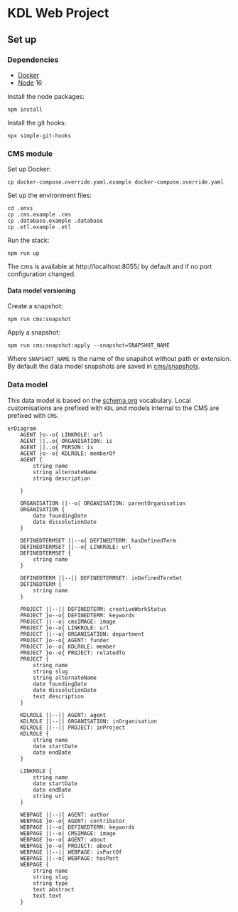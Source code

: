 # KDL Web Project

## Set up

### Dependencies

- [Docker](https://www.docker.com/)
- [Node](https://nodejs.org/) 16

Install the node packages:

    npm install

Install the git hooks:

    npx simple-git-hooks

### CMS module

Set up Docker:

    cp docker-compose.override.yaml.example docker-compose.override.yaml

Set up the environment files:

    cd .envs
    cp .cms.example .cms
    cp .database.example .database
    cp .etl.example .etl

Run the stack:

    npm run up

The cms is available at http://localhost:8055/ by default and if no port configuration
changed.

#### Data model versioning

Create a snapshot:

    npm run cms:snapshot

Apply a snapshot:

    npm run cms:snapshot:apply --snapshot=SNAPSHOT_NAME

Where `SNAPSHOT_NAME` is the name of the snapshot without path or extension. By default
the data model snapshots are saved in [cms/snapshots](cms/snapshots/README.md).

### Data model

This data model is based on the [schema.org](https://schema.org/) vocabulary.
Local customisations are prefixed with `KDL` and models internal to the CMS
are prefixed with `CMS`.

```mermaid
erDiagram
    AGENT }o--o{ LINKROLE: url
    AGENT ||..o{ ORGANISATION: is
    AGENT ||..o{ PERSON: is
    AGENT }o--o{ KDLROLE: memberOf
    AGENT {
        string name
        string alternateName
        string description

    }

    ORGANISATION ||--o| ORGANISATION: parentOrganisation
    ORGANISATION {
        date foundingDate
        date dissolutionDate
    }

    DEFINEDTERMSET ||--o{ DEFINEDTERM: hasDefinedTerm
    DEFINEDTERMSET ||--o{ LINKROLE: url
    DEFINEDTERMSET {
        string name
    }

    DEFINEDTERM ||--|| DEFINEDTERMSET: inDefinedTermSet
    DEFINEDTERM {
        string name
    }

    PROJECT ||--|| DEFINEDTERM: creativeWorkStatus
    PROJECT }o--o{ DEFINEDTERM: keywords
    PROJECT ||--o| cmsIMAGE: image
    PROJECT }o--o{ LINKROLE: url
    PROJECT ||--o{ ORGANISATION: department
    PROJECT }o--o{ AGENT: funder
    PROJECT }o--o{ KDLROLE: member
    PROJECT }o--o{ PROJECT: relatedTo
    PROJECT {
        string name
        string slug
        string alternateName
        date foundingDate
        date dissolutionDate
        text description
    }

    KDLROLE ||--|| AGENT: agent
    KDLROLE ||--|| ORGANISATION: inOrganisation
    KDLROLE ||--|| PROJECT: inProject
    KDLROLE {
        string name
        date startDate
        date endDate
    }

    LINKROLE {
        string name
        date startDate
        date endDate
        string url
    }

    WEBPAGE ||--|{ AGENT: author
    WEBPAGE }o--o{ AGENT: contributor
    WEBPAGE ||--o{ DEFINEDTERM: keywords
    WEBPAGE ||--o| CMSIMAGE: image
    WEBPAGE }o--o{ AGENT: about
    WEBPAGE }o--o{ PROJECT: about
    WEBPAGE ||--|| WEBPAGE: isPartOf
    WEBPAGE ||--o{ WEBPAGE: hasPart
    WEBPAGE {
        string name
        string slug
        string type
        text abstract
        text text
    }
```
